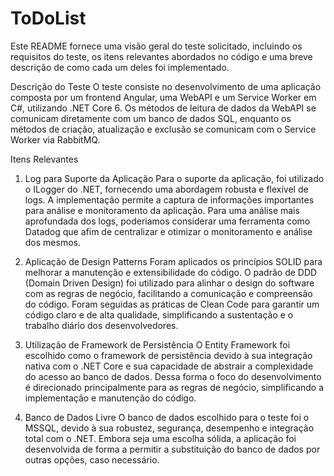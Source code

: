 # ToDoList

Este README fornece uma visão geral do teste solicitado, incluindo os requisitos do teste, os itens relevantes abordados no código e uma breve descrição de como cada um deles foi implementado.

Descrição do Teste
O teste consiste no desenvolvimento de uma aplicação composta por um frontend Angular, uma WebAPI e um Service Worker em C#, utilizando .NET Core 6. Os métodos de leitura de dados da WebAPI se comunicam diretamente com um banco de dados SQL, enquanto os métodos de criação, atualização e exclusão se comunicam com o Service Worker via RabbitMQ.

Itens Relevantes
1) Log para Suporte da Aplicação
Para o suporte da aplicação, foi utilizado o ILogger do .NET, fornecendo uma abordagem robusta e flexível de logs. A implementação permite a captura de informações importantes para análise e monitoramento da aplicação. Para uma análise mais aprofundada dos logs, poderiamos considerar uma ferramenta como Datadog que afim de centralizar e otimizar o monitoramento e análise dos mesmos.

2) Aplicação de Design Patterns
Foram aplicados os princípios SOLID para melhorar a manutenção e extensibilidade do código. O padrão de DDD (Domain Driven Design) foi utilizado para alinhar o design do software com as regras de negócio, facilitando a comunicação e compreensão do código. Foram seguidas as práticas de Clean Code para garantir um código claro e de alta qualidade, simplificando a sustentação e o trabalho diário dos desenvolvedores.

3) Utilização de Framework de Persistência
O Entity Framework foi escolhido como o framework de persistência devido à sua integração nativa com o .NET Core e sua capacidade de abstrair a complexidade do acesso ao banco de dados. Dessa forma o foco do desenvolvimento é direcionado principalmente para as regras de negócio, simplificando a implementação e manutenção do código.

4) Banco de Dados Livre
O banco de dados escolhido para o teste foi o MSSQL, devido à sua robustez, segurança, desempenho e integração total com o .NET. Embora seja uma escolha sólida, a aplicação foi desenvolvida de forma a permitir a substituição do banco de dados por outras opções, caso necessário.
